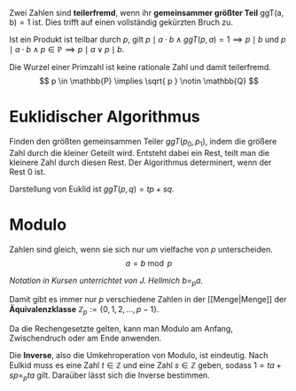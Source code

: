 Zwei Zahlen sind **teilerfremd**, wenn ihr **gemeinsammer größter Teil** $\text{ggT(a, b)}=1$ ist. Dies trifft auf einen vollständig gekürzten Bruch zu.

Ist ein Produkt ist teilbar durch $p$, gilt $p\mid a \cdot b \land ggT(p,a)=1\implies p\mid b$ und $p\mid a\cdot b \land p \in \mathbb{P}\implies p\mid a \lor p\mid b$. 

Die Wurzel einer Primzahl ist keine rationale Zahl und damit teilerfremd.
$$
p \in \mathbb{P} \implies \sqrt{ p } \notin \mathbb{Q}
$$

# Euklidischer Algorithmus
Finden den größten gemeinsammen Teiler $ggT(p_{0},p_{1})$, indem die größere Zahl durch die kleiner Geteilt wird. Entsteht dabei ein Rest, teilt man die kleinere Zahl durch diesen Rest. Der Algorithmus determinert, wenn der Rest $0$ ist.

Darstellung von Euklid ist $ggT(p,q) = tp + sq$.

# Modulo
Zahlen sind gleich, wenn sie sich nur um vielfache von $p$ unterscheiden.
$$
a=b\bmod{p}
$$

*Notation in Kursen unterrichtet von J. Hellmich $b=_{p}a$.*

Damit gibt es immer nur $p$ verschiedene Zahlen in der [[Menge|Menge]] der **Äquivalenzklasse** $\mathbb{Z}_{p}:=\{ 0, 1, 2, \dots, p-1 \}$.

Da die Rechengesetzte gelten, kann man Modulo am Anfang, Zwischendruch oder am Ende anwenden.

Die **Inverse**, also die Umkehroperation von Modulo, ist eindeutig. Nach Eulkid muss es eine Zahl $t \in \mathbb{Z}$ und eine Zahl $s \in \mathbb{Z}$ geben, sodass $1=ta+sp=_{p}ta$ gilt. Daraüber lässt sich die Inverse bestimmen.